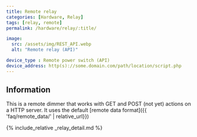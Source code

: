 ```yaml
---
title: Remote relay
categories: [Hardware, Relay]
tags: [relay, remote]
permalink: /hardware/relay/:title/

image:
  src: /assets/img/REST_API.webp
  alt: "Remote relay (API)"

device_type : Remote power switch (API)
device_address: http(s)://some.domain.com/path/location/script.php
---
```


## Information
This is a remote dimmer that works with GET and POST (not yet) actions on a HTTP server. It uses the default [remote data format]({{ 'faq/remote_data/' | relative_url}})

{% include_relative _relay_detail.md %}